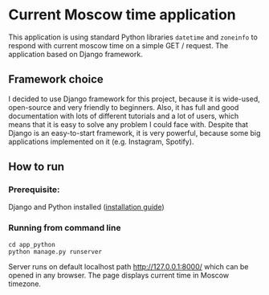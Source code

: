 # Current Moscow time application 

This application is using standard Python libraries `datetime` and `zoneinfo` to respond with current moscow time on a simple GET / request.
The application based on Django framework.

## Framework choice

I decided to use Django framework for this project, because it is wide-used, open-source and very friendly to beginners.
Also, it has full and good documentation with lots of different tutorials and a lot of users, which means that it is easy to solve any problem I could face with.
Despite that Django is an easy-to-start framework, it is very powerful, because some big applications implemented on it (e.g. Instagram, Spotify).

## How to run
### Prerequisite:
Django and Python installed ([installation guide](https://docs.djangoproject.com/en/4.2/intro/install/))

### Running from command line
```
cd app_python
python manage.py runserver
```
Server runs on default localhost path http://127.0.0.1:8000/ which can be opened in any browser. The page displays current time in Moscow timezone.
